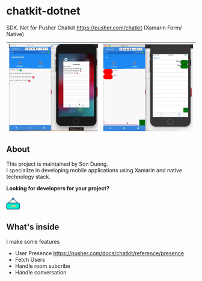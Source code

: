 # chatkit-dotnet
SDK. Net for Pusher Chatkit https://pusher.com/chatkit (Xamarin Form/ Native) 

|![Tab 1](./art/9149e39af842b170efa3c5bbb0aba209.gif)|![Tab 5](./art/dc6c2e256bf992ba151fc80ec5772f9b.gif)|
|:---:|:---:|

## About
This project is maintained by Son Duong.<br>
I specialize in developing mobile applications using Xamarin and native technology stack.<br>

**Looking for developers for your project?**<br>

<a href="mailto:sondhoang@gmail.com"> 
<img src="./art/hire.png" height="36"></a> <br>

## What's inside
I make some features 
- User Presence https://pusher.com/docs/chatkit/reference/presence
- Fetch Users 
- Handle room subcribe 
- Handle conversation 

